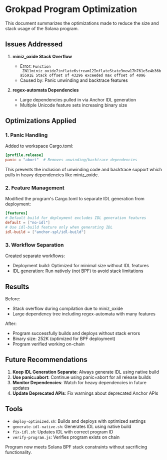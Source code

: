 # Grokpad Program Optimization

This document summarizes the optimizations made to reduce the size and stack usage of the Solana program.

## Issues Addressed

1. **miniz_oxide Stack Overflow**
   - Error: `Function _ZN11miniz_oxide7inflate6stream12InflateState3new17h761e5e4b36ba5591E Stack offset of 43296 exceeded max offset of 4096`
   - Caused by: Panic unwinding and backtrace features

2. **regex-automata Dependencies**
   - Large dependencies pulled in via Anchor IDL generation
   - Multiple Unicode feature sets increasing binary size

## Optimizations Applied

### 1. Panic Handling

Added to workspace Cargo.toml:
```toml
[profile.release]
panic = "abort"  # Removes unwinding/backtrace dependencies
```

This prevents the inclusion of unwinding code and backtrace support which pulls in heavy dependencies like miniz_oxide.

### 2. Feature Management

Modified the program's Cargo.toml to separate IDL generation from deployment:

```toml
[features]
# Default build for deployment excludes IDL generation features
default = ["no-idl"]
# Use idl-build feature only when generating IDL
idl-build = ["anchor-spl/idl-build"]
```

### 3. Workflow Separation

Created separate workflows:
- Deployment build: Optimized for minimal size without IDL features
- IDL generation: Run natively (not BPF) to avoid stack limitations

## Results

Before:
- Stack overflow during compilation due to miniz_oxide
- Large dependency tree including regex-automata with many features

After:
- Program successfully builds and deploys without stack errors
- Binary size: 252K (optimized for BPF deployment)
- Program verified working on-chain

## Future Recommendations

1. **Keep IDL Generation Separate**: Always generate IDL using native build
2. **Use panic=abort**: Continue using panic=abort for all release builds
3. **Monitor Dependencies**: Watch for heavy dependencies in future updates
4. **Update Deprecated APIs**: Fix warnings about deprecated Anchor APIs

## Tools

- `deploy-optimized.sh`: Builds and deploys with optimized settings
- `generate-idl-native.sh`: Generates IDL using native build
- `fix-idl.sh`: Updates IDL with correct program ID
- `verify-program.js`: Verifies program exists on chain

Program now meets Solana BPF stack constraints without sacrificing functionality.
